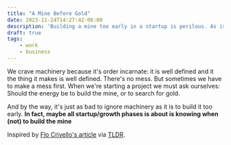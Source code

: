 ```yaml
---
title: "A Mine Before Gold"
date: 2023-11-24T14:27:42-06:00
description: 'Building a mine too early in a startup is perilous. As is not building a mine when you need one.'
draft: true
tags:
    - work
    - business
---
```


We crave machinery because it's order incarnate: it is well defined and it the thing it makes is well defined. There's no mess. But sometimes we have to make a mess first. When we're starting a project we must ask ourselves: Should the energy be to build the mine, or to search for gold.

And by the way, it's just as bad to ignore machinery as it is to build it too early. **In fact, maybe all startup/growth phases is about is knowing when (not) to build the mine**

Inspired by [Flo Crivello's article](https://flocrivello.com/dont-build-mine-before-struck-gold/?utm_source=tldrnewsletter) via [TLDR](https://tldr.tech).